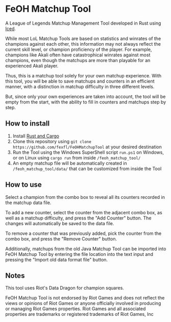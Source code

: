 # FeOH Matchup Tool
A League of Legends Matchup Management Tool developed in Rust using [Iced](https://iced.rs/).

While most LoL Matchup Tools are based on statistics and winrates of the champions against each other, this information may not always reflect the current skill level, or champion proficiency of the player. For example, champions like Akali often have catastrophical winrates against most champions, even though the matchups are more than playable for an experienced Akali player.

Thus, this is a matchup tool solely for your own matchup experience. With this tool, you will be able to save matchups and counters in an efficient manner, with a distinction in matchup difficulty in three different levels.

But, since only your own experiences are taken into account, the tool will be empty from the start, with the ability to fill in counters and matchups step by step.

## How to install
1. Install [Rust and Cargo](https://www.rust-lang.org/tools/install)
2. Clone this repository using ```git clone https://github.com/fexfl/FeOHMatchupTool``` at your desired destination
3. Run the Tool using the Windows SuperShell script ```run.ps1``` on Windows, or on Linux using ```cargo run``` from inside ```/feoh_matchup_tool/```
4. An empty matchup file will be automatically created in ```/feoh_matchup_tool/data/``` that can be customized from inside the Tool

## How to use
Select a champion from the combo box to reveal all its counters recorded in the matchup data file.

To add a new counter, select the counter from the adjacent combo box, as well as a matchup difficulty, and press the "Add Counter" button.
The changes will automatically be saved to the data file.

To remove a counter that was previously added, pick the counter from the combo box, and press the "Remove Counter" button.

Additionally, matchups from the old Java Matchup Tool can be imported into FeOH Matchup Tool by entering the file location into the text input and pressing the "Import old data format file" button.

## Notes
This tool uses Riot's Data Dragon for champion squares.

FeOH Matchup Tool is not endorsed by Riot Games and does not reflect the views or opinions of Riot Games or anyone officially involved in producing or managing Riot Games properties. Riot Games and all associated properties are trademarks or registered trademarks of Riot Games, Inc
